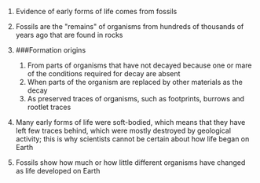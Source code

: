 1. Evidence of early forms of life comes from fossils
2. Fossils are the "remains" of organisms from hundreds of thousands of years ago that are found in rocks
3. ###Formation origins

    1. From parts of organisms that have not decayed because one or mare of the conditions required for decay are absent
    2. When parts of the organism are replaced by other materials as the decay
    3. As preserved traces of organisms, such as footprints, burrows and rootlet traces
4. Many early forms of life were soft-bodied, which means that they have left few traces behind, which were mostly destroyed by geological activity; this is why scientists cannot be certain about how life began on Earth
5. Fossils show how much or how little different organisms have changed as life developed on Earth
